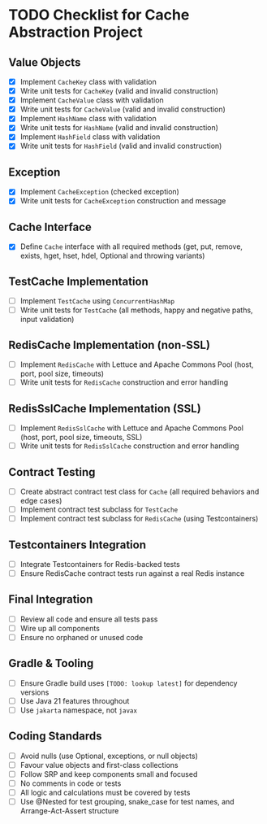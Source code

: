 # TODO Checklist for Cache Abstraction Project

## Value Objects
- [x] Implement `CacheKey` class with validation
- [x] Write unit tests for `CacheKey` (valid and invalid construction)
- [x] Implement `CacheValue` class with validation
- [x] Write unit tests for `CacheValue` (valid and invalid construction)
- [x] Implement `HashName` class with validation
- [x] Write unit tests for `HashName` (valid and invalid construction)
- [x] Implement `HashField` class with validation
- [x] Write unit tests for `HashField` (valid and invalid construction)

## Exception
- [x] Implement `CacheException` (checked exception)
- [x] Write unit tests for `CacheException` construction and message

## Cache Interface
- [x] Define `Cache` interface with all required methods (get, put, remove, exists, hget, hset, hdel, Optional and throwing variants)

## TestCache Implementation
- [ ] Implement `TestCache` using `ConcurrentHashMap`
- [ ] Write unit tests for `TestCache` (all methods, happy and negative paths, input validation)

## RedisCache Implementation (non-SSL)
- [ ] Implement `RedisCache` with Lettuce and Apache Commons Pool (host, port, pool size, timeouts)
- [ ] Write unit tests for `RedisCache` construction and error handling

## RedisSslCache Implementation (SSL)
- [ ] Implement `RedisSslCache` with Lettuce and Apache Commons Pool (host, port, pool size, timeouts, SSL)
- [ ] Write unit tests for `RedisSslCache` construction and error handling

## Contract Testing
- [ ] Create abstract contract test class for `Cache` (all required behaviors and edge cases)
- [ ] Implement contract test subclass for `TestCache`
- [ ] Implement contract test subclass for `RedisCache` (using Testcontainers)

## Testcontainers Integration
- [ ] Integrate Testcontainers for Redis-backed tests
- [ ] Ensure RedisCache contract tests run against a real Redis instance

## Final Integration
- [ ] Review all code and ensure all tests pass
- [ ] Wire up all components
- [ ] Ensure no orphaned or unused code

## Gradle & Tooling
- [ ] Ensure Gradle build uses `[TODO: lookup latest]` for dependency versions
- [ ] Use Java 21 features throughout
- [ ] Use `jakarta` namespace, not `javax`

## Coding Standards
- [ ] Avoid nulls (use Optional, exceptions, or null objects)
- [ ] Favour value objects and first-class collections
- [ ] Follow SRP and keep components small and focused
- [ ] No comments in code or tests
- [ ] All logic and calculations must be covered by tests
- [ ] Use @Nested for test grouping, snake_case for test names, and Arrange-Act-Assert structure
